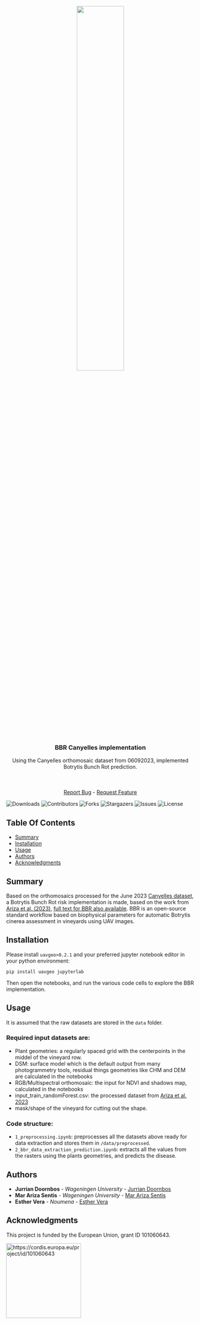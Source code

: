 
<div align="center">
  <p>
    <a href="https://icaerus.eu" target="_blank">
      <img width="50%" src="https://icaerus.eu/wp-content/uploads/2022/09/ICAERUS-logo-white.svg"></a>
    <h3 align="center">BBR Canyelles implementation</h3>
    
   <p align="center">
    Using the Canyelles orthomosaic dataset from 06092023, implemented Botrytis Bunch Rot prediction.    
    <br/>
    <br/>
    <br/>
    <br/>
    <a href="https://github.com/icaerus-eu/repo-title/issues">Report Bug</a>
    -
    <a href="https://github.com/icaerus-eu/repo-title/issues">Request Feature</a>
  </p>
</p>
</div>

![Downloads](https://img.shields.io/github/downloads/icaerus-eu/repo-title/total) ![Contributors](https://img.shields.io/github/contributors/icaerus-eu/repo-title?color=dark-green) ![Forks](https://img.shields.io/github/forks/icaerus-eu/repo-titlee?style=social) ![Stargazers](https://img.shields.io/github/stars/icaerus-eu/repo-title?style=social) ![Issues](https://img.shields.io/github/issues/icaerus-eu/repo-title) ![License](https://img.shields.io/github/license/icaerus-eu/repo-title) 

## Table Of Contents
- [Summary](#summary)
- [Installation](#installation)
- [Usage](#usage)
- [Authors](#authors)
- [Acknowledgments](#acknowledgments)

## Summary
Based on the orthomosaics processed for the June 2023 [Canyelles dataset](https://zenodo.org/records/10171243), a Botrytis Bunch Rot risk implementation is made, based on the work from [Ariza et al. (2023)](https://github.com/mararizasentis/BBR), [full text for BBR also available](https://www.softxjournal.com/article/S2352-7110(23)00238-8/fulltext). BBR is an open-source standard workflow based on biophysical parameters for automatic Botrytis cinerea assessment in vineyards using UAV images.

## Installation
Please install `uavgeo>0.2.1` and your preferred jupyter notebook editor in your python environment: 
```
pip install uavgeo jupyterlab
```
Then open the notebooks, and run the various code cells to explore the BBR implementation.

## Usage
It is assumed that the raw datasets are stored in the `data` folder. 

### Required input datasets are:
- Plant geometries: a regularly spaced grid with the centerpoints in the middel of the vineyard row.
- DSM: surface model which is  the default output from many photogrammetry tools, residual things geometries like CHM and DEM are calculated in the notebooks
- RGB/Multispectral orthomosaic: the input for NDVI and shadows map, calculated in the notebooks
- input_train_randomForest.csv: the processed dataset from [Ariza et al. 2023](https://www.softxjournal.com/article/S2352-7110(23)00238-8/fulltext)
- mask/shape of the vineyard for cutting out the shape.

### Code structure:
- `1_preprocessing.ipynb`: preprocesses all the datasets above ready for data extraction and stores them in `/data/preprocessed`. 
- `2_bbr_data_extraction_prediction.ipynb`: extracts all the values from the rasters using the plants geometries, and predicts the disease. 


## Authors
* **Jurrian Doornbos** - *Wageningen University* - [Jurrian Doornbos](https://github.com/jurriandoornbos)
* **Mar Ariza Sentis** - *Wageningen University* - [Mar Ariza Sentis](https://github.com/mararizasentis)
* **Esther Vera** - *Noumena* - [Esther Vera](https://github.com/esthernoumena)

## Acknowledgments
This project is funded by the European Union, grant ID 101060643.

<img src="https://rea.ec.europa.eu/sites/default/files/styles/oe_theme_medium_no_crop/public/2021-04/EN-Funded%20by%20the%20EU-POS.jpg" alt="https://cordis.europa.eu/project/id/101060643" width="200"/>

